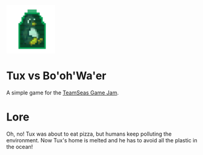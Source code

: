 <img width="128" height="128" alt="Game icon" src="icon.png">

# Tux vs Bo'oh'Wa'er
A simple game for the [TeamSeas Game Jam](https://itch.io/jam/seajam).

# Lore
Oh, no! Tux was about to eat pizza, but humans keep polluting the environment. Now Tux's home is melted and he has to avoid all the plastic in the ocean!
